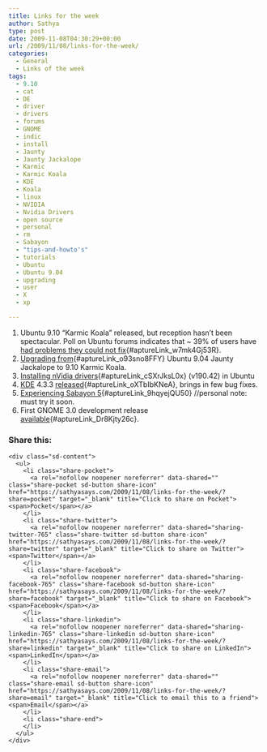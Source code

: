 ```yaml
---
title: Links for the week
author: Sathya
type: post
date: 2009-11-08T04:30:29+00:00
url: /2009/11/08/links-for-the-week/
categories:
  - General
  - Links of the week
tags:
  - 9.10
  - cat
  - DE
  - driver
  - drivers
  - forums
  - GNOME
  - indic
  - install
  - Jaunty
  - Jaunty Jackalope
  - Karmic
  - Karmic Koala
  - KDE
  - Koala
  - linux
  - NVIDIA
  - Nvidia Drivers
  - open source
  - personal
  - rm
  - Sabayon
  - "tips-and-howto's"
  - tutorials
  - Ubuntu
  - Ubuntu 9.04
  - upgrading
  - user
  - X
  - xp

---
```

  1. Ubuntu 9.10 &#8220;Karmic Koala&#8221; released, but reception hasn&#8217;t been spectacular. Poll on Ubuntu forums indicates that ~ 39% of users have [had problems they could not fix][1]{#aptureLink_w7mk4Gj53R}.
  2. [Upgrading from][2]{#aptureLink_o93sno8FFY} Ubuntu 9.04 Jaunty Jackalope to 9.10 Karmic Koala.
  3. [Installing nVidia drivers][3]{#aptureLink_cSXrJksL0x} (v190.42) in Ubuntu
  4. [KDE][4] 4.3.3 [released][5]{#aptureLink_oXTbIbKNeA}, brings in few bug fixes.
  5. [Experiencing Sabayon 5][6]{#aptureLink_9hqyejQU50} //personal note: must try it soon.
  6. First GNOME 3.0 development release [available][7]{#aptureLink_Dr8Kjty26c}.

<div class="sharedaddy sd-sharing-enabled">
  <div class="robots-nocontent sd-block sd-social sd-social-icon-text sd-sharing">
    <h3 class="sd-title">
      Share this:
    </h3>
    
    <div class="sd-content">
      <ul>
        <li class="share-pocket">
          <a rel="nofollow noopener noreferrer" data-shared="" class="share-pocket sd-button share-icon" href="https://sathyasays.com/2009/11/08/links-for-the-week/?share=pocket" target="_blank" title="Click to share on Pocket"><span>Pocket</span></a>
        </li>
        <li class="share-twitter">
          <a rel="nofollow noopener noreferrer" data-shared="sharing-twitter-765" class="share-twitter sd-button share-icon" href="https://sathyasays.com/2009/11/08/links-for-the-week/?share=twitter" target="_blank" title="Click to share on Twitter"><span>Twitter</span></a>
        </li>
        <li class="share-facebook">
          <a rel="nofollow noopener noreferrer" data-shared="sharing-facebook-765" class="share-facebook sd-button share-icon" href="https://sathyasays.com/2009/11/08/links-for-the-week/?share=facebook" target="_blank" title="Click to share on Facebook"><span>Facebook</span></a>
        </li>
        <li class="share-linkedin">
          <a rel="nofollow noopener noreferrer" data-shared="sharing-linkedin-765" class="share-linkedin sd-button share-icon" href="https://sathyasays.com/2009/11/08/links-for-the-week/?share=linkedin" target="_blank" title="Click to share on LinkedIn"><span>LinkedIn</span></a>
        </li>
        <li class="share-email">
          <a rel="nofollow noopener noreferrer" data-shared="" class="share-email sd-button share-icon" href="https://sathyasays.com/2009/11/08/links-for-the-week/?share=email" target="_blank" title="Click to email this to a friend"><span>Email</span></a>
        </li>
        <li class="share-end">
        </li>
      </ul>
    </div>
  </div>
</div>

 [1]: http://ubuntuforums.org/showthread.php?t=1305924
 [2]: http://linuxpoison.blogspot.com/2009/11/how-to-upgrade-from-ubuntu-904-jaunty.html
 [3]: http://www.ubuntugeek.com/install-nvidia-graphics-drivers-190-42-in-ubuntu-karmicjauntyintrepidhardy.html
 [4]: http://sathyasays.com/tag/kde/
 [5]: http://kde.org/announcements/announce-4.3.3.php
 [6]: http://www.linuxforu.com/reviews/experiencing-sabayon-5-oh/
 [7]: http://www.phoronix.com/scan.php?page=news_item&px=NzY1NA